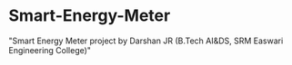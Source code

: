 # Smart-Energy-Meter
"Smart Energy Meter project by Darshan JR (B.Tech AI&amp;DS, SRM Easwari Engineering College)"
